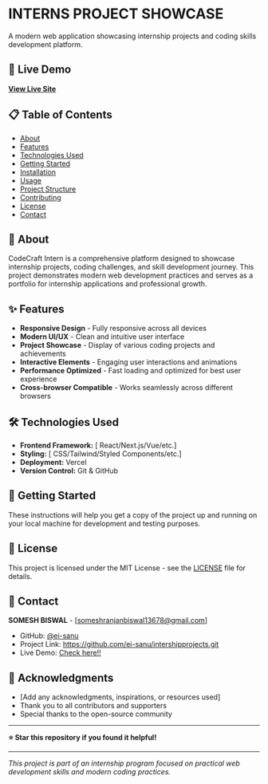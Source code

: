 # INTERNS PROJECT SHOWCASE


A modern web application showcasing internship projects and coding skills development platform.

## 🚀 Live Demo

**[View Live Site](https://codecraftinternsanu.vercel.app/)**

## 📋 Table of Contents

- [About](#about)
- [Features](#features)
- [Technologies Used](#technologies-used)
- [Getting Started](#getting-started)
- [Installation](#installation)
- [Usage](#usage)
- [Project Structure](#project-structure)
- [Contributing](#contributing)
- [License](#license)
- [Contact](#contact)

## 🎯 About

CodeCraft Intern is a comprehensive platform designed to showcase internship projects, coding challenges, and skill development journey. This project demonstrates modern web development practices and serves as a portfolio for internship applications and professional growth.

## ✨ Features

- **Responsive Design** - Fully responsive across all devices
- **Modern UI/UX** - Clean and intuitive user interface
- **Project Showcase** - Display of various coding projects and achievements
- **Interactive Elements** - Engaging user interactions and animations
- **Performance Optimized** - Fast loading and optimized for best user experience
- **Cross-browser Compatible** - Works seamlessly across different browsers

## 🛠️ Technologies Used

- **Frontend Framework:** [ React/Next.js/Vue/etc.]
- **Styling:** [ CSS/Tailwind/Styled Components/etc.]
- **Deployment:** Vercel
- **Version Control:** Git & GitHub

## 🚦 Getting Started

These instructions will help you get a copy of the project up and running on your local machine for development and testing purposes.


## 📝 License

This project is licensed under the MIT License - see the [LICENSE](LICENSE) file for details.

## 📧 Contact

**SOMESH BISWAL** - [someshranjanbiswal13678@gmail.com]

- GitHub: [@ei-sanu](https://github.com/ei-sanu)
- Project Link: https://github.com/ei-sanu/intershipprojects.git
- Live Demo: [Check here!! ](https://intershipprojects.vercel.app/)
## 🙏 Acknowledgments

- [Add any acknowledgments, inspirations, or resources used]
- Thank you to all contributors and supporters
- Special thanks to the open-source community

---

**⭐ Star this repository if you found it helpful!**

---

*This project is part of an internship program focused on practical web development skills and modern coding practices.*
